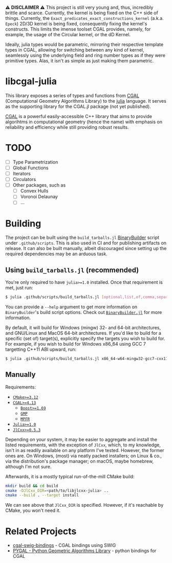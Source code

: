 :warning: **DISCLAIMER** :warning: This project is still very young and, thus,
incredibly brittle and scarce. Currently, the kernel is being fixed on the C++
side of things. Currently, the `Exact_predicates_exact_constructions_kernel`
(a.k.a.  `Epeck`) 2D/3D kernel is being fixed, consequently fixing the
kernel's constructs. This limits the imense toolset CGAL provides, namely, for
example, the usage of the Circular kernel, or the dD Kernel.

Ideally, julia types would be parametric, mirroring their respective template
types in CGAL, allowing for switching between any kind of kernel, seamlessly
using the underlying field and ring number types as if they were primitive
types. Alas, it isn't as simple as just making them parametric.

# libcgal-julia

This library exposes a series of types and functions from [CGAL][1]
(Computational Geometry Algorithms Library) to the [julia][2] language. It
serves as the supporting library for the CGAL.jl package (not yet published).

[CGAL][1] is a powerful easily-accessible C++ library that aims to provide
algorihtms in computational geometry (hence the name) with emphasis on
reliability and efficiency while still providing robust results.

# TODO

- [ ] Type Parametrization
- [ ] Global Functions
- [ ] Iterators
- [ ] Circulators
- [ ] Other packages, such as
  - [ ] Convex Hulls
  - [ ] Voronoi Delaunay
  - [ ] ...

# Building

The project can be built using the `build_tarballs.jl` [BinaryBuilder][3] script
under `.github/scripts`. This is also used in CI and for publishing artifacts on
release. It can also be built manually, albeit discouraged since setting up
the required dependencies may be an arduous task.

## Using `build_tarballs.jl` (recommended)

You're only required to have `julia>=1.0` installed. Once that requirement is
met, just run:

```sh
$ julia .github/scripts/build_tarballs.jl [optional,list,of,comma,separated,triplets]
```

You can provide a `--help` argument to get more information on `BinaryBuilder`'s
build script options. Check out [`BinaryBuilder.jl`][3] for more information.

By default, it will build for Windows (mingw) 32- and 64-bit architectures,
and GNU/Linux and MacOS 64-bit architectures. If you'd like to build for a
specific (set of) target(s), explicitly specify the targets you wish to build
for. For example, if you wish to build for Windows x86_64 using GCC 7 targetting
C++11 ABI upward, run:

```sh
$ julia .github/scripts/build_tarballs.jl x86_64-w64-mingw32-gcc7-cxx11
```

## Manually

Requirements:

- [`CMake>=3.12`][4]
- [`CGAL>=4.13`][5]
  * [`Boost>=1.69`][6]
  * [`GMP`][7]
  * [`MPFR`][8]
- [`Julia>=1.0`][9]
- [`JlCxx>=0.5.3`][10]

Depending on your system, it may be easier to aggregate and install the listed
requirements, with the exception of `JlCxx`, which, to my knowledge, isn't in
as readily available on any platform I've tested. However, the former ones are.
On Windows, (most) via neatly packed installers; on Linux & co., via the
distribution's package manager; on macOS, maybe homebrew, although I'm not sure.

Afterwards, it is a mostly typical run-of-the-mill CMake build:

```sh
mkdir build && cd build
cmake -DJlCxx_DIR=<path/to/libjlcxx-julia> ..
cmake --build . --target install
```

We can see above that `JlCxx_DIR` is specified. However, if it's reachable by
CMake, you won't need it.

# Related Projects

- [cgal-swig-bindings][11] - CGAL bindings using SWIG
- [PYGAL - Python Geometric Algorithms Library][12] - python bindings for CGAL

[1]:  https://github.com/CGAL/cgal
[2]:  https://github.com/julialang/julia
[3]:  https://github.com/JuliaInterop/BinaryBuilder.jl
[4]:  https://github.com/Kitware/CMake/releases?after=3.13.2
[5]:  https://github.com/CGAL/cgal/releases/tag/releases%2FCGAL-4.13
[6]:  https://www.boost.org/users/history/version_1_69_0.html
[7]:  https://gmplib.org
[8]:  https://www.mpfr.org/mpfr-4.0.2
[9]:  https://github.com/julialang/julia/releases/tag/v1.0.5
[10]: https://github.com/JuliaInterop/libcxxwrap-julia/releases/tag/v0.5.3
[11]: https://github.com/CGAL/cgal-swig-bindings
[12]: https://github.com/wolfv/pygal
